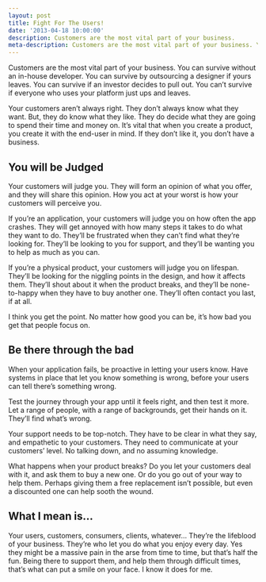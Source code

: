 ```yaml
---
layout: post
title: Fight For The Users!
date: '2013-04-18 10:00:00'
description: Customers are the most vital part of your business.
meta-description: Customers are the most vital part of your business. You can’t survive if everyone who uses your platform just ups and leaves.
---
```


Customers are the most vital part of your business. You can survive without an in-house developer. You can survive by outsourcing a designer if yours leaves. You can survive if an investor decides to pull out. You can’t survive if everyone who uses your platform just ups and leaves.

Your customers aren’t always right. They don’t always know what they want. But, they do know what they like. They do decide what they are going to spend their time and money on. It’s vital that when you create a product, you create it with the end-user in mind. If they don’t like it, you don’t have a business.

## You will be Judged

Your customers will judge you. They will form an opinion of what you offer, and they will share this opinion. How you act at your worst is how your customers will perceive you.

If you’re an application, your customers will judge you on how often the app crashes. They will get annoyed with how many steps it takes to do what they want to do. They’ll be frustrated when they can’t find what they’re looking for. They’ll be looking to you for support, and they’ll be wanting you to help as much as you can.

If you’re a physical product, your customers will judge you on lifespan. They’ll be looking for the niggling points in the design, and how it affects them. They’ll shout about it when the product breaks, and they’ll be none-to-happy when they have to buy another one. They’ll often contact you last, if at all.

I think you get the point. No matter how good you can be, it’s how bad you get that people focus on.

## Be there through the bad

When your application fails, be proactive in letting your users know. Have systems in place that let you know something is wrong, before your users can tell there’s something wrong.

Test the journey through your app until it feels right, and then test it more. Let a range of people, with a range of backgrounds, get their hands on it. They’ll find what’s wrong.

Your support needs to be top-notch. They have to be clear in what they say, and empathetic to your customers. They need to communicate at your customers’ level. No talking down, and no assuming knowledge.

What happens when your product breaks? Do you let your customers deal with it, and ask them to buy a new one. Or do you go out of your way to help them. Perhaps giving them a free replacement isn’t possible, but even a discounted one can help sooth the wound.

## What I mean is…

Your users, customers, consumers, clients, whatever… They’re the lifeblood of your business. They’re who let you do what you enjoy every day. Yes they might be a massive pain in the arse from time to time, but that’s half the fun. Being there to support them, and help them through difficult times, that’s what can put a smile on your face. I know it does for me.